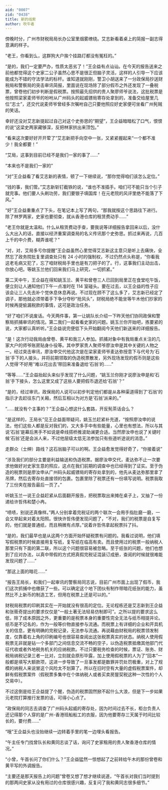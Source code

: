 ```yaml
---
aid: "0007"
zid: "0438"
title: 新的线索
author: 吹牛者
---
```


傍晚时分，广州市财税局局长办公室里烟雾缭绕。艾志新看着桌上的简报一副志得意满的样子。

“老王，你看到么，这群狗大户挨个挂路灯都没有冤枉的。”

“是的，我们一定要严办，性质太恶劣了！”王企益有点讪讪。在今天的报告送来之前他都觉得这个史家二公子虽然心思不是很正但脑子灵活，这样的人引导一下应该能成为不错的守法学法的标杆。谁知道就刚刚，警卫小胡送来了一分政保局抄送财税局和警察局的突击审讯简报，里面说在现场除了部分假币之外还发现了一叠税票，曾卷他们初步判断是假税票。按照最先招供的贵人聚廖师爷说法，这批税票是他按照梁家麦师爷的吩咐从广州码头的起威镖局寄存处拿到的，准备交给屋里几位“志士”，还交代说麦师爷曾经多次嘱咐自己只要他照应好史家便可坐看广州髡贼的笑话。

幸好还没对艾志新提起过自己对这个史弥思的“期望”，王企益暗暗松了口气，恨恨的说“这梁史两家藏够深，反把林家拱出来顶包。”

“看来这次要好好开开荤了”艾志新把手向空中一张，又紧紧握起来“一个都不准少！我全都要！”

“艾局，这事到目前已经不是我们一家的事了……”

“本来也不是我们一家的”

“对”王企益看了看艾志新的表情，顿了一下继续说，“那你觉得咱们该怎么定位。”

“钱的事，我们管。”艾志新斩钉截铁的说，“谁也不准插手。咱们可不能只当个引子就完事。他们要人头刷功劳，我们要银子填国库！在元老院的风评里绝不能落了下风。”

“好”王企益重重点了下头，在笔记本上写了两句，“那我就按这个思路往下进行。除了林罗两家，史家也要彻查，就从香港仓库的租赁费动手……”

“老王你就是太温和。什么从租赁费动手查，要我说等详细报告拿回来以后，没什么大出入的话，直接以经济重案调查局的名义传讯那个史弥思。抓过来再说，几百上千的中介费，糊弄谁呢？”

“对，对，艾局多亏你提醒”王企益虽然心里觉得艾志新这主意只是听上去痛快，全然忘了政务院批复里调查处只有 24 小时的强制权，不过仍然点头称是，“你看我这老毛病又犯了，忘了咱财税局手里也是有刀把子的了。行，这事我们主动出击，你放心吧。等姚玉兰他们回来我们马上研究，一切抓紧。”

第二天中午，王企益在得知姚玉兰、黄平和曾卷三人已回到局里正在食堂吃午饭，便立刻让人通知他们下午一点准时在 114 室碰头。要在过去，以王企益的性子应该会让三人先去补个觉休息休息再说。不过现在顾不了这么多了，艾志新已经定了调子，那他就必须带着手下争分夺秒“抢风头”，财税局绝不能坐等午木他们抄家的时候再提偷漏税款的事情，这可是政治任务。

“好了咱们不说废话。今天两件事，第一让姚队长介绍一下昨天他们协同政保和警察局抓捕审讯的情况。第二我们一起看看史家的问题。姚玉兰你开始吧，拣要紧的说，大家都认真听听。”王企益说完便低下头开始翻阅今天他们新送来的详细报告。

“是！这次行动我局由曾卷、黄平和我三人参加。抓捕对象中有我局重点关注的几家大户的师爷账房贴身仆役等。其中罗家贵人聚师爷廖汝申是其中关键的人物之一。经过突击审讯，廖汝申交代他这次是在梁家麦师爷麦达弥授意下与代号为‘石翁’手下的人接头，并将前期领取的伪造税票散发，另外现场发现的假币则是这些人觉得‘不好用’‘难以花出去’带回来准备退给‘石翁’的……”

“等等……”王企益抬起头来似乎发现了什么问题，“姚玉兰你刚才说廖汝申是和‘石翁’手下接头，怎么这里又成了这些人要把假币退还给‘石翁’？”

“是的，经过审讯，政保局的人说可以初步判定他们都是从各种渠道得到了‘石翁’的指示才去赶往东门关厢，然后互相以为对方是‘石翁’派来的。”

“……就没有个主事的？”王企益心想这什么套路，开反髡茶话会么？

“是这样的，王局长”见王企益面带疑问，姚玉兰赶紧补充道，“按照廖汝申的说法，他们这些人都是反对我们的，又大多手中有些能量，心里也有想法，所以与其说‘石翁’是幕后黑手不如说是牵线搭桥推波助澜更合适。当然廖汝申也说了关键时候‘石翁’还是会派人来，不过他层级太低无法参加只有些道听途说的消息。”

走群众（士绅）路线？这石翁脑子可以的啊。王企益愈发觉得好奇了，“你接着说”

“涉及我们的部分主要是利益输送和伪造税票。据廖汝申交代，麦达弥不止一次要求他做好对史家生意的照应，这点在我们前期的调查中也已经得到了证实。至于伪造的税票则是廖汝申从广州码头起威镖局的寄存处拿到的，他先从麦达弥那里拿了吊牌，然后去寄存处直接领的包裹。包裹里除了税票还有一份填写说明。税票我取了三份夹在报告最后一页了。”

听姚玉兰一说王企益赶紧从后面翻开报告，把税票取出来摊在桌子上，又抽了一份递给许哲伟和楚小冉。

“啧啧，别说还真像样。”两人分别拿着完税证的两个联次一会用手指肚磨一磨，一会又举起来对着太阳照。很快许哲伟便发现问题了，“不对，我们的税票是自复写的，他们就是普通纸，而且稍微有点厚。”说着许哲伟拿起税票抖了抖。

“是的，我们最早也是从这两个方面开始怀疑税票有问题的。我看过说明，他们填写假税票的时候直接用复写纸，复写纸在临高有卖。而且使用过的税票一般纳税人那里只有下面的第二联，所以这个问题很容易被忽略。至于纸张的问题，他们也想到了应对办法，以真中带假的方式把真假完税证混装订成册，查阅的时候就很难能发现问题了……”

“那这上面的暗花……”

“报告王局长，和我们一起审讯的警察局同志说，目前广州市面上出现了假币，我们这次抓捕中也缴获了一些。可以确定这个地下团伙有制作带暗花纸张的能力，虽然比不上新币的制造工艺，但用在税票上还是可以的。”

财税局税票的印刷其实在一开始就没有很高的定位。无论程栋还是艾志新到王企益和张筱奇提出的要求仅仅是“一般土著无法轻易仿制即可”。之所以提的要求这么低，除了成本原因之外，更重要的是税票本身的重要性完全无法与纸币相提并论。纸币是不记名的，作为一般等价物直接参与流通。而税票上有详细的企业和开具机关的信息，更有明确的完税记录，无法参与流通。再说藉由财税局的税票领发制度，仅靠着右上角的印刷编号也很容易查阅出这张税票真实的状态。纳税人使用假税票无非就是钻一个多部门之间信息交流不畅的空子，以伪造税票抵缴其他部门代征代收或者外地税务机关的应纳税款。不过只要税务检查的时候，票证、账务、财税局纳税记录三者一比对，立刻就会原形毕露，加上使用假税票的人为了“回本”一般都是填写大额款项，这进一步导致了一旦事发都是数罪并罚处罚极重，对上了规模的纳税人来说冒这个风险太不划算了。所以在旧时空有大量的虚假税票案件，却鲜有假税票案件（假税票多集中在个体纳税人或者买卖房屋契税这种一次性的个人交易中）。

不过这倒是给王企益提了个醒，伪造的税票固然掀不起什么大浪，但是下一步如果元老院打算推行发票的话，可得小心点了。

“政保局的同志去调查了广州码头起威的寄存处，因为时间过去不长，柜台负责人还记得那个人穿的是广州-香港班船船工的衣服，因为他要寄存三天属于时间比较长的，要付费……”

“哦”王企益头也没抬继续一边转着手里的笔一边埋头看报告。

“午主任专门找曾队长和黄同志谈了话，询问了史家租用的贵人聚香港仓库的情况。”

“小曾，午首长问了你们什么？”王企益猛然一惊想起了之前转给午木的那份曾卷和黄平写的外调报告。

“主要还是那天报告上的问题”曾卷又想了想才继续说道，“午首长对我们当时提到的那两间史家从没有用过的仓库很感兴趣，反复问了我和黄同志很多细节。”
